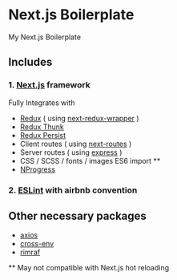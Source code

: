 # Next.js Boilerplate

My Next.js Boilerplate

## Includes

### 1. [Next.js](https://github.com/zeit/next.js) framework

Fully Integrates with

* [Redux](https://github.com/reactjs/redux) ( using [next-redux-wrapper](https://github.com/kirill-konshin/next-redux-wrapper) )
* [Redux Thunk](https://github.com/gaearon/redux-thunk)
* [Redux Persist](https://github.com/rt2zz/redux-persist)
* Client routes ( using [next-routes](https://github.com/fridays/next-routes) )
* Server routes ( using [express](https://github.com/expressjs/express) )
* CSS / SCSS / fonts / images ES6 import **
* [NProgress](https://github.com/rstacruz/nprogress)

### 2. [ESLint](https://github.com/eslint/eslint) with airbnb convention

## Other necessary packages

* [axios](https://github.com/axios/axios)
* [cross-env](https://github.com/kentcdodds/cross-env)
* [rimraf](https://github.com/isaacs/rimraf)

\*\* May not compatible with Next.js hot reloading
